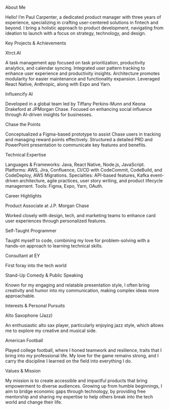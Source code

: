 About Me

Hello! I’m Paul Carpenter, a dedicated product manager with three years of experience, specializing in crafting user-centered solutions in fintech and beyond. I bring a holistic approach to product development, navigating from ideation to launch with a focus on strategy, technology, and design.


Key Projects & Achievements

Xtrct.AI

A task management app focused on task prioritization, productivity analytics, and calendar syncing.
Integrated user pattern tracking to enhance user experience and productivity insights.
Architecture promotes modularity for easier maintenance and functionality expansion.
Leveraged React Native, Anthropic, along with Expo and Yarn.

Influencify AI

Developed in a global team led by Tiffany Perkins-Munn and Keona Drakeford at JPMorgan Chase.
Focused on enhancing social influence through AI-driven insights for businesses.

Chase the Points

Conceptualized a Figma-based prototype to assist Chase users in tracking and managing reward points effectively.
Structured a detailed PRD and PowerPoint presentation to communicate key features and benefits.

Technical Expertise

Languages & Frameworks: Java, React Native, Node.js, JavaScript.
Platforms: AWS, Jira, Confluence, CI/CD with CodeCommit, CodeBuild, and CodeDeploy, AWS Migrations.
Specialties: API-based features, Kafka event-driven architecture, agile practices, user story writing, and product lifecycle management.
Tools: Figma, Expo, Yarn, OAuth.


Career Highlights

Product Associate at J.P. Morgan Chase

Worked closely with design, tech, and marketing teams to enhance card user experiences through personalized features.

Self-Taught Programmer

Taught myself to code, combining my love for problem-solving with a hands-on approach to learning technical skills.

Consultant at EY

First foray into the tech world

Stand-Up Comedy & Public Speaking

Known for my engaging and relatable presentation style, I often bring creativity and humor into my communication, making complex ideas more approachable.


Interests & Personal Pursuits

Alto Saxophone (Jazz)

An enthusiastic alto sax player, particularly enjoying jazz style, which allows me to explore my creative and musical side.

American Football

Played college football, where I honed teamwork and resilience, traits that I bring into my professional life. My love for the game remains strong, and I carry the discipline I learned on the field into everything I do.

Values & Mission

My mission is to create accessible and impactful products that bring empowerment to diverse audiences. Growing up from humble beginnings, I aim to bridge economic gaps through technology, by providing free mentorship and sharing my expertise to help others break into the tech world and change their life.
